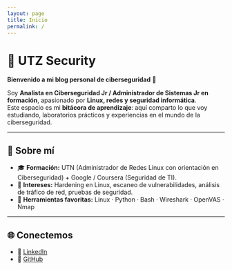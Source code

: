 ```yaml
---
layout: page
title: Inicio
permalink: /
---
```


# 🔐 UTZ Security
**Bienvenido a mi blog personal de ciberseguridad** 👋

Soy **Analista en Ciberseguridad Jr / Administrador de Sistemas Jr en formación**, apasionado por **Linux, redes y seguridad informática**.  
Este espacio es mi **bitácora de aprendizaje**: aquí comparto lo que voy estudiando, laboratorios prácticos y experiencias en el mundo de la ciberseguridad.

---

## 🚀 Sobre mí
- 🎓 **Formación:** UTN (Administrador de Redes Linux con orientación en Ciberseguridad) + Google / Coursera (Seguridad de TI).  
- 🐧 **Intereses:** Hardening en Linux, escaneo de vulnerabilidades, análisis de tráfico de red, pruebas de seguridad.  
- 🔧 **Herramientas favoritas:** Linux · Python · Bash · Wireshark · OpenVAS · Nmap  

---

## 🌐 Conectemos
- 💼 [LinkedIn](https://www.linkedin.com/in/cristian-huscht)  
- 🐙 [GitHub](https://github.com/utz-security)
